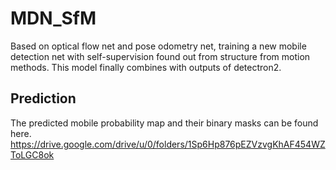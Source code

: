 # MDN_SfM
Based on optical flow net and pose odometry net, training a new mobile detection net with self-supervision found out from structure from motion methods. 
This model finally combines with outputs of detectron2.


## Prediction
The predicted mobile probability map and their binary masks can be found here.
https://drive.google.com/drive/u/0/folders/1Sp6Hp876pEZVzvgKhAF454WZToLGC8ok 

